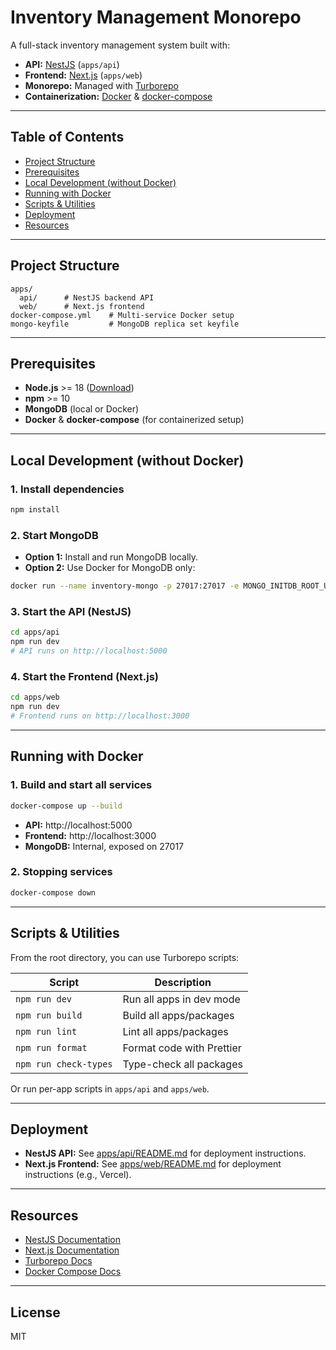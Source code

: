 # Inventory Management Monorepo

A full-stack inventory management system built with:

- **API:** [NestJS](https://nestjs.com/) (`apps/api`)
- **Frontend:** [Next.js](https://nextjs.org/) (`apps/web`)
- **Monorepo:** Managed with [Turborepo](https://turbo.build/)
- **Containerization:** [Docker](https://www.docker.com/) & [docker-compose](https://docs.docker.com/compose/)

---

## Table of Contents

- [Project Structure](#project-structure)
- [Prerequisites](#prerequisites)
- [Local Development (without Docker)](#local-development-without-docker)
- [Running with Docker](#running-with-docker)
- [Scripts & Utilities](#scripts--utilities)
- [Deployment](#deployment)
- [Resources](#resources)

---

## Project Structure

```
apps/
  api/      # NestJS backend API
  web/      # Next.js frontend
docker-compose.yml    # Multi-service Docker setup
mongo-keyfile         # MongoDB replica set keyfile
```

---

## Prerequisites

- **Node.js** >= 18 ([Download](https://nodejs.org/))
- **npm** >= 10
- **MongoDB** (local or Docker)
- **Docker** & **docker-compose** (for containerized setup)

---

## Local Development (without Docker)

### 1. Install dependencies

```bash
npm install
```

### 2. Start MongoDB

- **Option 1:** Install and run MongoDB locally.
- **Option 2:** Use Docker for MongoDB only:

```bash
docker run --name inventory-mongo -p 27017:27017 -e MONGO_INITDB_ROOT_USERNAME=ashrafemon143 -e MONGO_INITDB_ROOT_PASSWORD=bKA1M4MRpJoQTMP3 -d mongo:6.0
```

### 3. Start the API (NestJS)

```bash
cd apps/api
npm run dev
# API runs on http://localhost:5000
```

### 4. Start the Frontend (Next.js)

```bash
cd apps/web
npm run dev
# Frontend runs on http://localhost:3000
```

---

## Running with Docker

### 1. Build and start all services

```bash
docker-compose up --build
```

- **API:** http://localhost:5000
- **Frontend:** http://localhost:3000
- **MongoDB:** Internal, exposed on 27017

### 2. Stopping services

```bash
docker-compose down
```

---

## Scripts & Utilities

From the root directory, you can use Turborepo scripts:

| Script                | Description               |
| --------------------- | ------------------------- |
| `npm run dev`         | Run all apps in dev mode  |
| `npm run build`       | Build all apps/packages   |
| `npm run lint`        | Lint all apps/packages    |
| `npm run format`      | Format code with Prettier |
| `npm run check-types` | Type-check all packages   |

Or run per-app scripts in `apps/api` and `apps/web`.

---

## Deployment

- **NestJS API:** See [apps/api/README.md](apps/api/README.md) for deployment instructions.
- **Next.js Frontend:** See [apps/web/README.md](apps/web/README.md) for deployment instructions (e.g., Vercel).

---

## Resources

- [NestJS Documentation](https://docs.nestjs.com)
- [Next.js Documentation](https://nextjs.org/docs)
- [Turborepo Docs](https://turbo.build/docs)
- [Docker Compose Docs](https://docs.docker.com/compose/)

---

## License

MIT
